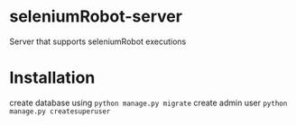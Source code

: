 # seleniumRobot-server #
Server that supports seleniumRobot executions

# Installation #
create database using `python manage.py migrate`
create admin user `python manage.py createsuperuser`

